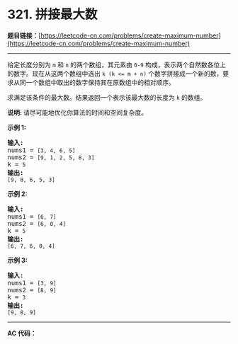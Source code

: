 # 321. 拼接最大数

**题目链接：**[https://leetcode-cn.com/problems/create-maximum-number](https://leetcode-cn.com/problems/create-maximum-number)

---

<div class="content__1Y2H">
 <div class="notranslate">
  <p>给定长度分别为&nbsp;<code>m</code>&nbsp;和&nbsp;<code>n</code>&nbsp;的两个数组，其元素由&nbsp;<code>0-9</code>&nbsp;构成，表示两个自然数各位上的数字。现在从这两个数组中选出 <code>k (k &lt;= m + n)</code>&nbsp;个数字拼接成一个新的数，要求从同一个数组中取出的数字保持其在原数组中的相对顺序。</p> 
  <p>求满足该条件的最大数。结果返回一个表示该最大数的长度为&nbsp;<code>k</code>&nbsp;的数组。</p> 
  <p><strong>说明: </strong>请尽可能地优化你算法的时间和空间复杂度。</p> 
  <p><strong>示例&nbsp;1:</strong></p> 
  <pre class="language-text"><strong>输入:</strong>
nums1 = <code>[3, 4, 6, 5]</code>
nums2 = <code>[9, 1, 2, 5, 8, 3]</code>
k = <code>5</code>
<strong>输出:</strong>
<code>[9, 8, 6, 5, 3]</code></pre> 
  <p><strong>示例 2:</strong></p> 
  <pre class="language-text"><strong>输入:</strong>
nums1 = <code>[6, 7]</code>
nums2 = <code>[6, 0, 4]</code>
k = <code>5</code>
<strong>输出:</strong>
<code>[6, 7, 6, 0, 4]</code></pre> 
  <p><strong>示例 3:</strong></p> 
  <pre class="language-text"><strong>输入:</strong>
nums1 = <code>[3, 9]</code>
nums2 = <code>[8, 9]</code>
k = <code>3</code>
<strong>输出:</strong>
<code>[9, 8, 9]</code></pre> 
 </div>
</div>

---

**AC 代码：**

```java

```